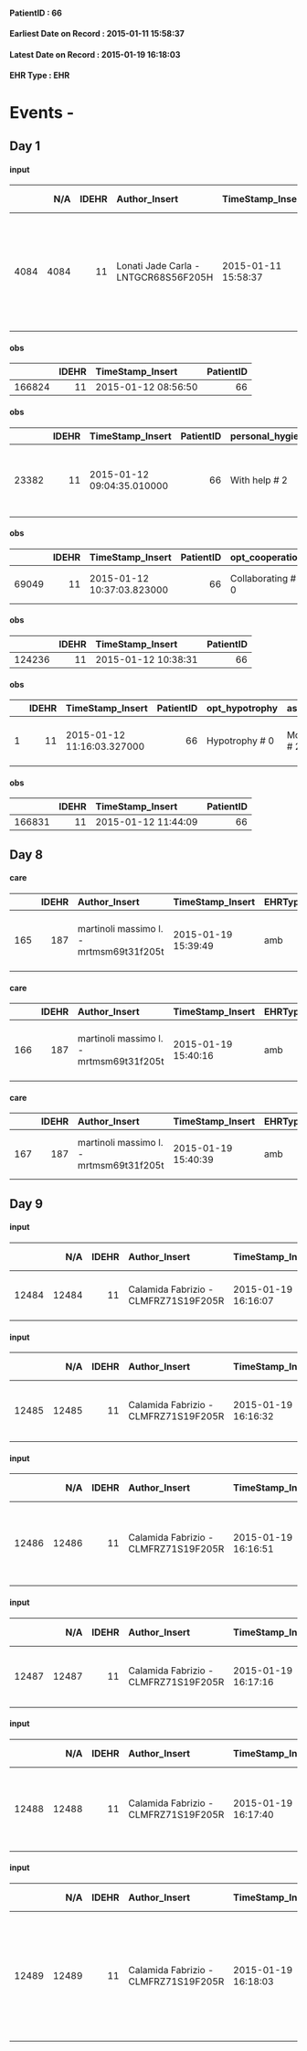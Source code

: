 
#### PatientID : 66
#### Earliest Date on Record : 2015-01-11 15:58:37
#### Latest Date on Record : 2015-01-19 16:18:03
#### EHR Type : EHR

# Events - 

## Day 1

#### input
|      |    N/A |   IDEHR | Author_Insert                        | TimeStamp_Insert    | EHRType   |   PatientID |   IDDigitalSignDocument | persone_vicine   |   Unnamed: 0_y |   IDANAMNESI_MED |   Non_Rilevabile_y | Note_Non_Rilevabile_y   | diagnosis                                                                                       |
|-----:|-------:|--------:|:-------------------------------------|:--------------------|:----------|------------:|------------------------:|:-----------------|---------------:|-----------------:|-------------------:|:------------------------|:------------------------------------------------------------------------------------------------|
| 4084 |   4084 |      11 | Lonati Jade Carla - LNTGCR68S56F205H | 2015-01-11 15:58:37 | EHR       |          66 |                    1487 | N/A              |             17 |                8 |                  0 | NR                      | In 2014 diagnosis of prostate cancer with bone metastases (spine cervical spine, ribs, pelvis). |

#### obs
|        |   IDEHR | TimeStamp_Insert    |   PatientID |
|-------:|--------:|:--------------------|------------:|
| 166824 |      11 | 2015-01-12 08:56:50 |          66 |

#### obs
|       |   IDEHR | TimeStamp_Insert           |   PatientID | personal_hygiene   | urine_elimination   | mobility      | asthenia   | motor_performance                                                                                | mood      | diet     | cognitive_state   | feces_elimination   | consumption_help   |
|------:|--------:|:---------------------------|------------:|:-------------------|:--------------------|:--------------|:-----------|:-------------------------------------------------------------------------------------------------|:----------|:---------|:------------------|:--------------------|:-------------------|
| 23382 |      11 | 2015-01-12 09:04:35.010000 |          66 | With help # 2      | Employee # 4        | With help # 2 | light # 0  | 40% - Patient incapacitated, it requires continuous care, bedridden for pi√π 50% of the day # 04 | Fear # 08 | Free # 0 | Polished # 2      | Employee # 4        | help with # 2      |

#### obs
|       |   IDEHR | TimeStamp_Insert           |   PatientID | opt_cooperation   | opt_memory_deficit_type   | chk_ausili_presidi   | chk_ausili_incont   | opt_care_giver               | chk_gastrointestinal_symptoms   | asthenia   | dyspnoea           | motor_performance                                | body_temp    | agitation_behavior_freq   | diet     | cognitive_state          | consumption_help   |
|------:|--------:|:---------------------------|------------:|:------------------|:--------------------------|:---------------------|:--------------------|:-----------------------------|:--------------------------------|:-----------|:-------------------|:-------------------------------------------------|:-------------|:--------------------------|:---------|:-------------------------|:-------------------|
| 69049 |      11 | 2015-01-12 10:37:03.823000 |          66 | Collaborating # 0 | Short term 0 #            | urinary catheter # 3 | absorbency # 0      | occasionally lives there # 1 | loss of appetite # 3            | light # 0  | Modest efforts # 2 | only ambulate with aid or use the wheelchair # 2 | Apyrexia # 1 | quiet # 0                 | soft # 1 | confused - sometimes # 0 | Independent # 0    |

#### obs
|        |   IDEHR | TimeStamp_Insert    |   PatientID |
|-------:|--------:|:--------------------|------------:|
| 124236 |      11 | 2015-01-12 10:38:31 |          66 |

#### obs
|    |   IDEHR | TimeStamp_Insert           |   PatientID | opt_hypotrophy   | asthenia     | dyspnoea                         | body_temp    | agitation_behavior_freq   | mood      | cognitive_state     |
|---:|--------:|:---------------------------|------------:|:-----------------|:-------------|:---------------------------------|:-------------|:--------------------------|:----------|:--------------------|
|  1 |      11 | 2015-01-12 11:16:03.327000 |          66 | Hypotrophy # 0   | Moderate # 2 | applicant from severe stress # 8 | Apyrexia # 0 | quiet # 0                 | Fear # 08 | memory deficits # 3 |

#### obs
|        |   IDEHR | TimeStamp_Insert    |   PatientID |
|-------:|--------:|:--------------------|------------:|
| 166831 |      11 | 2015-01-12 11:44:09 |          66 |


## Day 8

#### care
|     |   IDEHR | Author_Insert                           | TimeStamp_Insert    | EHRType   |   PatientID |   IDGESTIONE_AUSILI |   ds_ncons | dt_consegna         |   opt_annulla_consegna | dt_Ric_consegna     | dt_ric_cons_forn    | opt_ausilio                                     |
|----:|--------:|:----------------------------------------|:--------------------|:----------|------------:|--------------------:|-----------:|:--------------------|-----------------------:|:--------------------|:--------------------|:------------------------------------------------|
| 165 |     187 | martinoli massimo l. - mrtmsm69t31f205t | 2015-01-19 15:39:49 | amb       |          66 |                   7 |      24345 | 2015-01-09 00:00:00 |                      0 | 2015-01-07 00:00:00 | 2015-01-08 00:00:00 | electronic articulated bed with side rails # 14 |

#### care
|     |   IDEHR | Author_Insert                           | TimeStamp_Insert    | EHRType   |   PatientID |   IDGESTIONE_AUSILI |   ds_ncons | dt_consegna         |   opt_annulla_consegna | dt_Ric_consegna     | dt_ric_cons_forn    | opt_ausilio                             |
|----:|--------:|:----------------------------------------|:--------------------|:----------|------------:|--------------------:|-----------:|:--------------------|-----------------------:|:--------------------|:--------------------|:----------------------------------------|
| 166 |     187 | martinoli massimo l. - mrtmsm69t31f205t | 2015-01-19 15:40:16 | amb       |          66 |                   8 |      24345 | 2015-01-09 00:00:00 |                      0 | 2015-01-07 00:00:00 | 2015-01-08 00:00:00 | antid air mattress with compressor # 16 |

#### care
|     |   IDEHR | Author_Insert                           | TimeStamp_Insert    | EHRType   |   PatientID |   IDGESTIONE_AUSILI |   opt_annulla_consegna | dt_Ric_consegna     | dt_ric_cons_forn    | opt_ausilio                    |
|----:|--------:|:----------------------------------------|:--------------------|:----------|------------:|--------------------:|-----------------------:|:--------------------|:--------------------|:-------------------------------|
| 167 |     187 | martinoli massimo l. - mrtmsm69t31f205t | 2015-01-19 15:40:39 | amb       |          66 |                   9 |                      1 | 2015-01-07 00:00:00 | 2015-01-08 00:00:00 | folding wheelchair outdoor # 3 |


## Day 9

#### input
|       |    N/A |   IDEHR | Author_Insert                        | TimeStamp_Insert    | EHRType   |   PatientID |   IDDigitalSignDocument | persone_vicine   |   Unnamed: 0_x.2 |   IDDIAGNOSI_CROSSOU |   Non_Rilevabile_x.2 | ds_ICD                               | dt_Data_diagnosi    |
|------:|-------:|--------:|:-------------------------------------|:--------------------|:----------|------------:|------------------------:|:-----------------|-----------------:|---------------------:|---------------------:|:-------------------------------------|:--------------------|
| 12484 |  12484 |      11 | Calamida Fabrizio - CLMFRZ71S19F205R | 2015-01-19 16:16:07 | EHR       |          66 |                    5379 | N/A              |              269 |                  269 |                    0 | V667 Trattamento per cure palliative | 2014-12-15 00:00:00 |

#### input
|       |    N/A |   IDEHR | Author_Insert                        | TimeStamp_Insert    | EHRType   |   PatientID |   IDDigitalSignDocument | persone_vicine   |   Unnamed: 0_x.2 |   IDDIAGNOSI_CROSSOU |   Non_Rilevabile_x.2 | ds_ICD                            | dt_Data_diagnosi    |
|------:|-------:|--------:|:-------------------------------------|:--------------------|:----------|------------:|------------------------:|:-----------------|-----------------:|---------------------:|---------------------:|:----------------------------------|:--------------------|
| 12485 |  12485 |      11 | Calamida Fabrizio - CLMFRZ71S19F205R | 2015-01-19 16:16:32 | EHR       |          66 |                    5380 | N/A              |              270 |                  270 |                    0 | 185 Tumori maligni della prostata | 2014-12-15 00:00:00 |

#### input
|       |    N/A |   IDEHR | Author_Insert                        | TimeStamp_Insert    | EHRType   |   PatientID |   IDDigitalSignDocument | persone_vicine   |   Unnamed: 0_x.2 |   IDDIAGNOSI_CROSSOU |   Non_Rilevabile_x.2 | ds_ICD                                                | dt_Data_diagnosi    |
|------:|-------:|--------:|:-------------------------------------|:--------------------|:----------|------------:|------------------------:|:-----------------|-----------------:|---------------------:|---------------------:|:------------------------------------------------------|:--------------------|
| 12486 |  12486 |      11 | Calamida Fabrizio - CLMFRZ71S19F205R | 2015-01-19 16:16:51 | EHR       |          66 |                    5381 | N/A              |              271 |                  271 |                    0 | 1985 Tumori maligni secondari di osso e midollo osseo | 2014-12-15 00:00:00 |

#### input
|       |    N/A |   IDEHR | Author_Insert                        | TimeStamp_Insert    | EHRType   |   PatientID |   IDDigitalSignDocument | persone_vicine   |   Unnamed: 0_x.2 |   IDDIAGNOSI_CROSSOU |   Non_Rilevabile_x.2 | ds_ICD                     | dt_Data_diagnosi    |
|------:|-------:|--------:|:-------------------------------------|:--------------------|:----------|------------:|------------------------:|:-----------------|-----------------:|---------------------:|---------------------:|:---------------------------|:--------------------|
| 12487 |  12487 |      11 | Calamida Fabrizio - CLMFRZ71S19F205R | 2015-01-19 16:17:16 | EHR       |          66 |                    5382 | N/A              |              272 |                  272 |                    0 | V603 Persona che vive sola | 2014-12-15 00:00:00 |

#### input
|       |    N/A |   IDEHR | Author_Insert                        | TimeStamp_Insert    | EHRType   |   PatientID |   IDDigitalSignDocument | persone_vicine   |   Unnamed: 0_x.2 |   IDDIAGNOSI_CROSSOU |   Non_Rilevabile_x.2 | ds_ICD                                                | dt_Data_diagnosi    |
|------:|-------:|--------:|:-------------------------------------|:--------------------|:----------|------------:|------------------------:|:-----------------|-----------------:|---------------------:|---------------------:|:------------------------------------------------------|:--------------------|
| 12488 |  12488 |      11 | Calamida Fabrizio - CLMFRZ71S19F205R | 2015-01-19 16:17:40 | EHR       |          66 |                    5384 | N/A              |              273 |                  273 |                    0 | V604 Mancanza di un familiare capace di prestare cure | 2014-12-15 00:00:00 |

#### input
|       |    N/A |   IDEHR | Author_Insert                        | TimeStamp_Insert    | EHRType   |   PatientID |   IDDigitalSignDocument | persone_vicine   |   Unnamed: 0_x.2 |   IDDIAGNOSI_CROSSOU |   Non_Rilevabile_x.2 | ds_ICD                                                                                                          | dt_Data_diagnosi    |
|------:|-------:|--------:|:-------------------------------------|:--------------------|:----------|------------:|------------------------:|:-----------------|-----------------:|---------------------:|---------------------:|:----------------------------------------------------------------------------------------------------------------|:--------------------|
| 12489 |  12489 |      11 | Calamida Fabrizio - CLMFRZ71S19F205R | 2015-01-19 16:18:03 | EHR       |          66 |                    5385 | N/A              |              274 |                  274 |                    0 | 25000 Diabete mellito, tipo II o non specificato, non defi nito se scompensato, senza menzione di complicazioni | 2014-12-15 00:00:00 |


